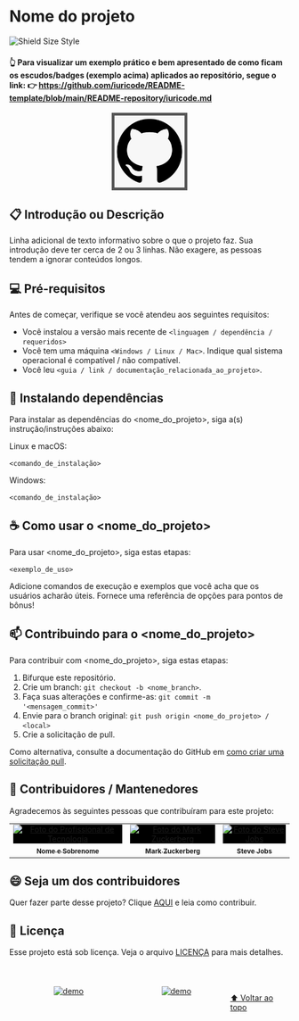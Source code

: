 # Nome do projeto

<!-- Esses são exemplos. Veja https://shields.io para outras pessoas ou para personalizar este conjunto de escudos. Você pode querer incluir dependências, status do projeto e informações de licença usando esse link. -->

![Shield Size Style](https://shields.io/badge/style-for--the--badge-green?logo=appveyor&style=for-the-badge)

#### 👆 Para visualizar um exemplo prático e bem apresentado de como ficam os escudos/badges (exemplo acima) aplicados ao repositório, segue o link: 👉 https://github.com/iuricode/README-template/blob/main/README-repository/iuricode.md

<div align="center">
  <img src="exemplo-image.png" alt="exemplo imagem" style="border: 5px solid #555; display: block; height:50%; margin: 0 auto; margin-bottom:15px; margin-top:15px; width:25%;" />
</div>

## 📋 Introdução ou Descrição

Linha adicional de texto informativo sobre o que o projeto faz. Sua introdução deve ter cerca de 2 ou 3 linhas. Não exagere, as pessoas tendem a ignorar conteúdos longos.

## 💻 Pré-requisitos

Antes de começar, verifique se você atendeu aos seguintes requisitos:
<!-- Estes são apenas requisitos de exemplo. Adicionar, duplicar ou remover conforme necessário. -->
* Você instalou a versão mais recente de `<linguagem / dependência / requeridos>`
* Você tem uma máquina `<Windows / Linux / Mac>`. Indique qual sistema operacional é compatível / não compatível.
* Você leu `<guia / link / documentação_relacionada_ao_projeto>`.

## 🚀 Instalando dependências

Para instalar as dependências do <nome_do_projeto>, siga a(s) instrução/instruções abaixo:

Linux e macOS:
```
<comando_de_instalação>
```

Windows:
```
<comando_de_instalação>
```

## ☕ Como usar o <nome_do_projeto>

Para usar <nome_do_projeto>, siga estas etapas:

```
<exemplo_de_uso>
```

Adicione comandos de execução e exemplos que você acha que os usuários acharão úteis. Fornece uma referência de opções para pontos de bônus!

## 📫 Contribuindo para o <nome_do_projeto>
<!-- Se o seu README for longo ou se você tiver algum processo ou etapas específicas que deseja que os contribuidores sigam, considere a criação de um arquivo CONTRIBUTING.md separado. -->
Para contribuir com <nome_do_projeto>, siga estas etapas:

1. Bifurque este repositório.
2. Crie um branch: `git checkout -b <nome_branch>`.
3. Faça suas alterações e confirme-as: `git commit -m '<mensagem_commit>'`
4. Envie para o branch original: `git push origin <nome_do_projeto> / <local>`
5. Crie a solicitação de pull.

Como alternativa, consulte a documentação do GitHub em [como criar uma solicitação pull](https://help.github.com/en/github/collaborating-with-issues-and-pull-requests/creating-a-pull-request).

## 🤝 Contribuidores / Mantenedores

Agradecemos às seguintes pessoas que contribuíram para este projeto:

<table>
  <tr>
    <td valign="middle" align="center">
      <a href="#">
        <img src="https://blog-geek-midia.s3.amazonaws.com/wp-content/uploads/2022/04/05165526/empresas-que-contratam-para-trabalhar-na-internet.jpg" style="width:100px; height:100px; background-color:black; text-align:center; vertical-align:middle;" alt="Foto do Profissional de Tecnologia" />
        <br>
        <sub>
          <b>Nome e Sobrenome</b>
        </sub>
      </a>
    </td>
    <td valign="middle" align="center">
      <a href="#">
        <img src="https://s2.glbimg.com/FUcw2usZfSTL6yCCGj3L3v3SpJ8=/smart/e.glbimg.com/og/ed/f/original/2019/04/25/zuckerberg_podcast.jpg" style="width:100px; height:100px; background-color:black; text-align:center; vertical-align:middle;" alt="Foto do Mark Zuckerberg" />
        <br>
        <sub>
          <b>Mark Zuckerberg</b>
        </sub>
      </a>
    </td>
    <td valign="middle" align="center">
      <a href="#">
        <img src="https://miro.medium.com/max/360/0*1SkS3mSorArvY9kS.jpg" style="width:100px; height:100px; background-color:black; text-align:center; vertical-align:middle;" alt="Foto do Steve Jobs" />
        <br>
        <sub>
          <b>Steve Jobs</b>
        </sub>
      </a>
    </td>
  </tr>
</table>

## 😄 Seja um dos contribuidores

Quer fazer parte desse projeto? Clique [AQUI](CONTRIBUTING.md) e leia como contribuir.

## 📝 Licença

Esse projeto está sob licença. Veja o arquivo [LICENÇA](LICENSE.md) para mais detalhes.

<div style="align-items: center; display: block; justify-content: center; padding: 10px; text-align: center;">
  <div style="float: left; margin: 0 auto; margin-bottom:15px; margin-top:15px; text-align: middle; width: 40%;">
  <!-- É necessário manter o pulo de linha para que o link funcione dentro de uma tag. -->
  
  [![demo](https://github-readme-stats.vercel.app/api?username=devqasp&theme=cobalt)](https://github.com/quan-to/)
  </div>
  <div style="float: left; margin: 0 auto; margin-bottom:15px; margin-top:15px; text-align: middle; width: 40%;">
  <!-- É necessário manter o pulo de linha para que o link funcione dentro de uma tag. -->

  [![demo](https://github-readme-stats.vercel.app/api/top-langs/?username=devqasp&hide=html&layout=compact&theme=cobalt)](https://github.com/quan-to/)
  </div>
</div>

<br />
<div>
  <!-- É necessário manter o pulo de linha para que o link funcione dentro de uma tag. -->

  [⬆ Voltar ao topo](#nome-do-projeto)
</div>
